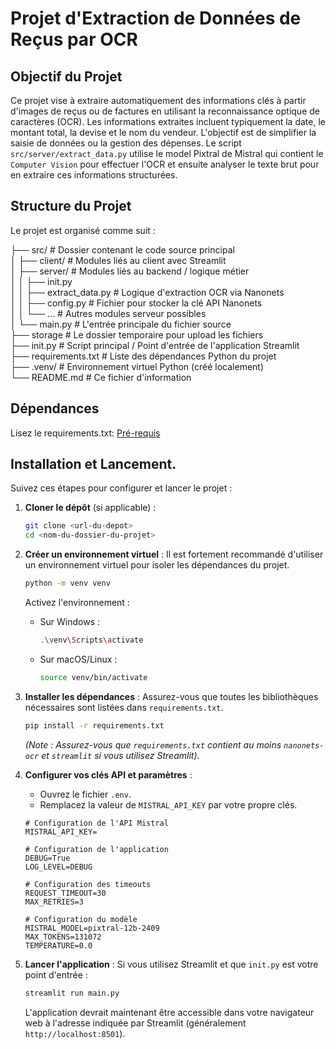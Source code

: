 # Projet d'Extraction de Données de Reçus par OCR

## Objectif du Projet

Ce projet vise à extraire automatiquement des informations clés à partir d'images de reçus ou de factures en utilisant la reconnaissance optique de caractères (OCR). Les informations extraites incluent typiquement la date, le montant total, la devise et le nom du vendeur. L'objectif est de simplifier la saisie de données ou la gestion des dépenses. Le script `src/server/extract_data.py` utilise le model Pixtral de Mistral qui contient le ``Computer Vision`` pour effectuer l'OCR et ensuite analyser le texte brut pour en extraire ces informations structurées.

## Structure du Projet

Le projet est organisé comme suit :

├── src/ # Dossier contenant le code source principal <br>
│ ├── client/ # Modules liés au client avec Streamlit  <br>
│ ├── server/ # Modules liés au backend / logique métier <br>
│ │ ├── init.py <br>
│ │ ├── extract_data.py # Logique d'extraction OCR via Nanonets <br>
│ │ ├── config.py # Fichier pour stocker la clé API Nanonets <br>
│ │ └── ... # Autres modules serveur possibles <br>
│ └── main.py # L'entrée principale du  fichier source <br>
├── storage # Le dossier temporaire pour upload les fichiers <br>
├── init.py # Script principal / Point d'entrée de l'application Streamlit <br>
├── requirements.txt # Liste des dépendances Python du projet <br>
├── .venv/ # Environnement virtuel Python (créé localement) <br>
└── README.md # Ce fichier d'information

## Dépendances

Lisez le requirements.txt: <a href='requirements.txt'>Pré-requis</a>


## Installation et Lancement.

Suivez ces étapes pour configurer et lancer le projet :

1.  **Cloner le dépôt** (si applicable) :
    ```bash
    git clone <url-du-depot>
    cd <nom-du-dossier-du-projet>
    ```

2.  **Créer un environnement virtuel** :
    Il est fortement recommandé d'utiliser un environnement virtuel pour isoler les dépendances du projet.
    ```bash
    python -m venv venv
    ```
    Activez l'environnement :
    *   Sur Windows :
        ```bash
        .\venv\Scripts\activate
        ```
    *   Sur macOS/Linux :
        ```bash
        source venv/bin/activate
        ```

3.  **Installer les dépendances** :
    Assurez-vous que toutes les bibliothèques nécessaires sont listées dans `requirements.txt`.
    ```bash
    pip install -r requirements.txt
    ```
    *(Note : Assurez-vous que `requirements.txt` contient au moins `nanonets-ocr` et `streamlit` si vous utilisez Streamlit).*

4.  **Configurer vos clés API et paramètres** :
    *   Ouvrez le fichier `.env`.
    *   Remplacez la valeur de `MISTRAL_API_KEY` par votre propre clés.
    ```python:.env
    # Configuration de l'API Mistral
    MISTRAL_API_KEY=

    # Configuration de l'application
    DEBUG=True
    LOG_LEVEL=DEBUG

    # Configuration des timeouts
    REQUEST_TIMEOUT=30
    MAX_RETRIES=3

    # Configuration du modèle
    MISTRAL_MODEL=pixtral-12b-2409
    MAX_TOKENS=131072
    TEMPERATURE=0.0
    ```

5.  **Lancer l'application** :
    Si vous utilisez Streamlit et que `init.py` est votre point d'entrée :
    ```bash
    streamlit run main.py
    ```

    L'application devrait maintenant être accessible dans votre navigateur web à l'adresse indiquée par Streamlit (généralement `http://localhost:8501`).
